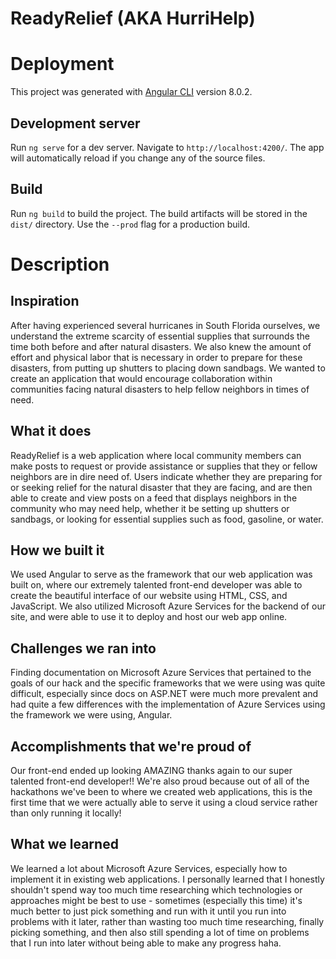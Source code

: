 # ReadyRelief (AKA HurriHelp)

# Deployment

This project was generated with [Angular CLI](https://github.com/angular/angular-cli) version 8.0.2.

## Development server

Run `ng serve` for a dev server. Navigate to `http://localhost:4200/`. The app will automatically reload if you change any of the source files.

## Build

Run `ng build` to build the project. The build artifacts will be stored in the `dist/` directory. Use the `--prod` flag for a production build.

# Description

## Inspiration
After having experienced several hurricanes in South Florida ourselves, we understand the extreme scarcity of essential supplies that surrounds the time both before and after natural disasters. We also knew the amount of effort and physical labor that is necessary in order to prepare for these disasters, from putting up shutters to placing down sandbags. We wanted to create an application that would encourage collaboration within communities facing natural disasters to help fellow neighbors in times of need.

## What it does
ReadyRelief is a web application where local community members can make posts to request or provide assistance or supplies that they or fellow neighbors are in dire need of. Users indicate whether they are preparing for or seeking relief for the natural disaster that they are facing, and are then able to create and view posts on a feed that displays neighbors in the community who may need help, whether it be setting up shutters or sandbags, or looking for essential supplies such as food, gasoline, or water.

## How we built it
We used Angular to serve as the framework that our web application was built on, where our extremely talented front-end developer was able to create the beautiful interface of our website using HTML, CSS, and JavaScript. We also utilized Microsoft Azure Services for the backend of our site, and were able to use it to deploy and host our web app online.

## Challenges we ran into
Finding documentation on Microsoft Azure Services that pertained to the goals of our hack and the specific frameworks that we were using was quite difficult, especially since docs on ASP.NET were much more prevalent and had quite a few differences with the implementation of Azure Services using the framework we were using, Angular.

## Accomplishments that we're proud of
Our front-end ended up looking AMAZING thanks again to our super talented front-end developer!! We're also proud because out of all of the hackathons we've been to where we created web applications, this is the first time that we were actually able to serve it using a cloud service rather than only running it locally!

## What we learned
We learned a lot about Microsoft Azure Services, especially how to implement it in existing web applications. I personally learned that I honestly shouldn't spend way too much time researching which technologies or approaches might be best to use - sometimes (especially this time) it's much better to just pick something and run with it until you run into problems with it later, rather than wasting too much time researching, finally picking something, and then also still spending a lot of time on problems that I run into later without being able to make any progress haha.
